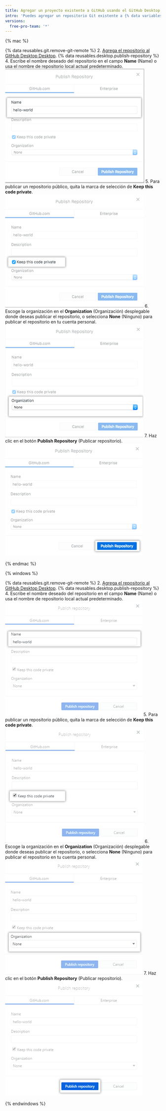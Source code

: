 ```yaml
---
title: Agregar un proyecto existente a GitHub usando el GitHub Desktop
intro: 'Puedes agregar un repositorio Git existente a {% data variables.product.prodname_dotcom %} usando {% data variables.product.prodname_desktop %}.'
versions:
  free-pro-team: '*'
---
```


{% mac %}

{% data reusables.git.remove-git-remote %}
2. [Agrega el repositorio al GitHub Desktop Desktop](/desktop/guides/contributing-to-projects/adding-a-repository-from-your-local-computer-to-github-desktop/).
{% data reusables.desktop.publish-repository %}
4. Escribe el nombre deseado del repositorio en el campo **Name** (Name) o usa el nombre de repositorio local actual predeterminado. ![El campo Name (Nombre)](/assets/images/help/desktop/publish-repository-name-mac.png)
5. Para publicar un repositorio público, quita la marca de selección de **Keep this code private**. ![Marca la casilla de verificación privada de este código](/assets/images/help/desktop/publish-repository-private-checkbox-mac.png)
6. Escoge la organización en el **Organization** (Organización) desplegable donde deseas publicar el repositorio, o selecciona **None** (Ninguno) para publicar el repositorio en tu cuenta personal. ![Desplegable de la organización](/assets/images/help/desktop/publish-repository-org-dropdown-mac.png)
7. Haz clic en el botón **Publish Repository** (Publicar repositorio). ![El botón Publish repository (Publicar repositorio) en el cuadro de diálogo Publish Repository (Publicar repositorio)](/assets/images/help/desktop/publish-repository-dialog-button-mac.png)

{% endmac %}

{% windows %}

{% data reusables.git.remove-git-remote %}
2. [Agrega el repositorio al GitHub Desktop Desktop](/desktop/guides/contributing-to-projects/adding-a-repository-from-your-local-computer-to-github-desktop/).
{% data reusables.desktop.publish-repository %}
4. Escribe el nombre deseado del repositorio en el campo **Name** (Name) o usa el nombre de repositorio local actual predeterminado. ![El campo Name (Nombre)](/assets/images/help/desktop/publish-repository-name-win.png)
5. Para publicar un repositorio público, quita la marca de selección de **Keep this code private**. ![Marca la casilla de verificación privada de este código](/assets/images/help/desktop/publish-repository-private-checkbox-win.png)
6. Escoge la organización en el **Organization** (Organización) desplegable donde deseas publicar el repositorio, o selecciona **None** (Ninguno) para publicar el repositorio en tu cuenta personal. ![Desplegable de la organización](/assets/images/help/desktop/publish-repository-org-dropdown-win.png)
7. Haz clic en el botón **Publish Repository** (Publicar repositorio). ![El botón Publish repository (Publicar repositorio) en el cuadro de diálogo Publish repository (Publicar repositorio)](/assets/images/help/desktop/publish-repository-dialog-button-win.png)

{% endwindows %}
